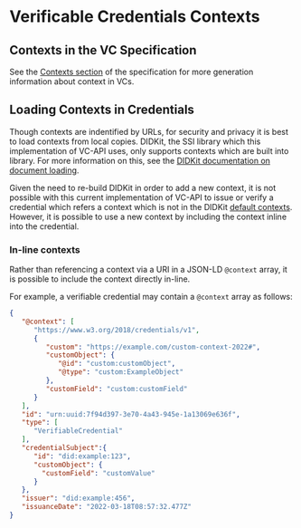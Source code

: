 <!--
 Copyright 2021, 2022 Energy Web Foundation
 
 This program is free software: you can redistribute it and/or modify
 it under the terms of the GNU General Public License as published by
 the Free Software Foundation, either version 3 of the License, or
 (at your option) any later version.
 
 This program is distributed in the hope that it will be useful,
 but WITHOUT ANY WARRANTY; without even the implied warranty of
 MERCHANTABILITY or FITNESS FOR A PARTICULAR PURPOSE.  See the
 GNU General Public License for more details.
 
 You should have received a copy of the GNU General Public License
 along with this program.  If not, see <http://www.gnu.org/licenses/>.
-->

# Verificable Credentials Contexts

## Contexts in the VC Specification

See the [Contexts section](w3.org/TR/vc-data-model/#contexts) of the specification for more generation information about context in VCs.

## Loading Contexts in Credentials

Though contexts are indentified by URLs, for security and privacy it is best to load contexts from local copies.
DIDKit, the SSI library which this implementation of VC-API uses, only supports contexts which are built into library.
For more information on this, see the [DIDKit documentation on document loading](https://spruceid.dev/docs/didkit/document-loading/).

Given the need to re-build DIDKit in order to add a new context, it is not possible with this current implementation of VC-API
to issue or verify a credential which refers a context which is not in the DIDKit [default contexts](https://github.com/spruceid/ssi/tree/main/contexts).
However, it is possible to use a new context by including the context inline into the credential.

### In-line contexts

Rather than referencing a context via a URI in a JSON-LD `@context` array, it is possible to include the context directly in-line.

For example, a verifiable credential may contain a `@context` array as follows:
```json
{
   "@context": [
      "https://www.w3.org/2018/credentials/v1",
      {
         "custom": "https://example.com/custom-context-2022#",
         "customObject": {
            "@id": "custom:customObject",
            "@type": "custom:ExampleObject"
         },
         "customField": "custom:customField"
      }
   ],
   "id": "urn:uuid:7f94d397-3e70-4a43-945e-1a13069e636f",
   "type": [
      "VerifiableCredential"
   ],
   "credentialSubject":{
      "id": "did:example:123",
      "customObject": {
        "customField": "customValue"
      }
   },
   "issuer": "did:example:456",
   "issuanceDate": "2022-03-18T08:57:32.477Z"
}
```